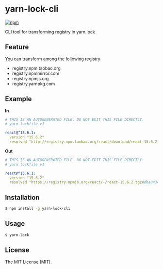 # yarn-lock-cli

[![npm](https://img.shields.io/npm/v/yarn-lock-cli.svg?style=flat)](https://www.npmjs.com/package/yarn-lock-cli)

CLI tool for transforming registry in yarn.lock

## Feature

You can transform among the following registry

* registry.npm.taobao.org
* registry.npmmirror.com
* registry.npmjs.org
* registry.yarnpkg.com

## Example

**In**

```yaml
# THIS IS AN AUTOGENERATED FILE. DO NOT EDIT THIS FILE DIRECTLY.
# yarn lockfile v1

react@^15.6.1:
  version "15.6.2"
  resolved "http://registry.npm.taobao.org/react/download/react-15.6.2.tgz#dba0434ab439cfe82f108f0f511663908179aa72"
```

**Out**

```yaml
# THIS IS AN AUTOGENERATED FILE. DO NOT EDIT THIS FILE DIRECTLY.
# yarn lockfile v1

react@^15.6.1:
  version "15.6.2"
  resolved "https://registry.npmjs.org/react/-/react-15.6.2.tgz#dba0434ab439cfe82f108f0f511663908179aa72"
```

## Installation

```bash
$ npm install -g yarn-lock-cli
```

## Usage

```bash
$ yarn-lock
```

## License

The MIT License (MIT).
